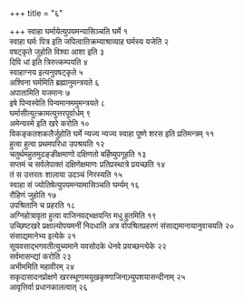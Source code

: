 +++
title = "६"

+++
स्वाहा घर्मायेत्युपयमन्यासिञ्चति घर्मे १  
स्वाहा घर्मः पित्र इति जपित्वातिक्रम्याश्राव्याह घर्मस्य यजेति २  
वषट्कृते जुहोति विश्वा आशा इति ३  
दिवि धां इति त्रिरुत्कम्पयति ४  
स्वाहाग्नय इत्यनुवषट्कृते ५  
अश्विना घर्ममिति ब्रह्मानुमन्त्रयते ६  
अपातामिति यजमानः ७  
इषे पिन्वस्वेति पिन्वमानममुमन्त्रयते ८  
घर्मासीत्युत्क्रामत्युत्तरपूर्वार्धम् ९  
 अमेन्यस्मे इति खरे करोति १०  
विकङ्कतशकलैर्जुहोति घर्मे न्यज्य न्यज्य स्वाहा पूष्णे शरस इति प्रतिमन्त्रम् ११  
हुत्वा हुत्वा प्रथमपरिधा उपश्रयति १२  
चतुर्थमहुतमुदङ्ङीक्षमाणो दक्षिणतो बर्हिष्युपगूहति १३  
सप्तमं च सर्वलेपाक्तं दक्षिणेक्षमाणः प्रतिप्रस्थात्रे प्रयच्छति १४  
तं स उत्तरतः शालाया उदञ्चं निरस्यति १५  
स्वाहा सं ज्योतिषेत्युपयमन्यामासिञ्चति घर्म्यम् १६  
रौहिणं जुहोति १७  
उपश्रितानि च प्रहरति १८  
अग्निहोत्रावृता हुत्वा वाजिनवद्भक्षयन्ति मधु हुतमिति १९  
उच्छिष्टखरे प्रक्षाल्योपयमनीं निदधाति अत्र वोपश्रितप्रहरणं संसाद्यमानायानुवाचयति २०  
संसाद्यमानेभ्य इत्येके २१  
सूयवसाद्भगवतीत्युच्यमाने यवसोदके धेनवे प्रयच्छन्त्येके २२  
सर्वमासन्द्यां करोति २३  
अभीममिति महावीरम् २४  
सकृदासादनप्रोक्षणे खरस्थूणामयूखकृष्णाजिनाभ्र्युपशयासन्दीनाम् २५  
आवृत्तिर्वा प्रधानकालत्वात् २६  
